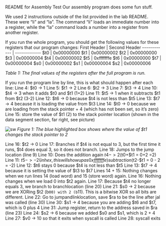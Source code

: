 #
README for Assembly Test
Our assembly program does some fun stuff.

We used 2 instructions outside of the list provided in the lab README. These were “li” and “la”.
The command “li” loads an immediate number into a register, while the “la” command loads a number into a register from another register. 

If you run the whole program, you should get the following values for these registers that our program changes:
First Header | Second Header
------------ | -------------
$t0 | 0x00000000
$t1 | 0x00000002
$t2 | 0x00000000
$t3 | 0x00000004
$t4 | 0x00000002
$t5 | 0xfffffffe
$t6 | 0x00000000
$t7 | 0x00000004
$s0 | 0x00000002
$s1 | 0x00000004
$s2 | 0x00000006


_Table 1: The final values of the registers after the full program is run._

If you run the program line by line, this is what should happen after each line:
Line 4: $t0 -> 1
Line 5: $t1 -> 2
Line 6: $t2 -> 3
Line 7: $t3 -> 4
Line 10: $t4 -> 3 when it adds $t0 and $t1 (1+2)
Line 11: $t5 -> 1 when it subtracts $t1 from $t2 (3-2)
Line 12: $t6 -> 0 because $t4 is not less than $t5
Line 13: $t7 -> 4 because it is loading the value from $t3
Line 14: $t0 -> 0 because we are loading from the stack pointer + 4 (which has not been set, so it’s zero)
Line 15: store the value of $t1 (2) to the stack pointer location (shown in the data segment section, far right, see picture)

![sw](/sw_image.png)
_Figure 1: The blue highlighted box shows where the value of $t1 changes the stack pointer to 2_


Line 16: $t2 -> 0
Line 17: Branches if $t4 is not equal to 3, but the first time it runs, $t4 does equal 3, so it does not branch.
Line 18: Jumps to the jump location (line 9)
Line 10: Does the addition again $t4 -> 2  ($t0+$t1 = 0+2 =2)
Line 11: $t5 -> -2 (in hex, this will show up as 0xfffffffe) subtraction ($t2-$t1 = 0 - 2 = -2)
Line 12: $t6 stays 0 because $t4 is not less than $t5
Line 13: $t7 -> 4 because it is setting the value of $t3 to $t7
Lines 14 + 15: Nothing changes when we run lines 14 (load word) and 15 (store word) again.
Line 16: Nothing changes when we load 0 into $t2 again.
Line 17: Because $t4 no longer equals 3, we branch to branchlocation (line 20)
Line 21: $s0 -> 2 because we are XORing $t2 (b`00) with 2 (b`11). This is a bitwise XOR so all bits are different.
Line 22: Go to jumpandlinklocation, save $ra to be the line after jal was called (line 30)
Line 30: $s1 -> 4 because you are adding $t6 and $t7, which is 0 plus 4
Line 31: Jump register, return to the address saved in $ra (line 23)
Line 24: $s2 -> 6 because we added $s0 and $s1, which is 2 + 4
Line 27: $v0 -> 10 so that it exits when syscall is called
Line 28: syscall exits
